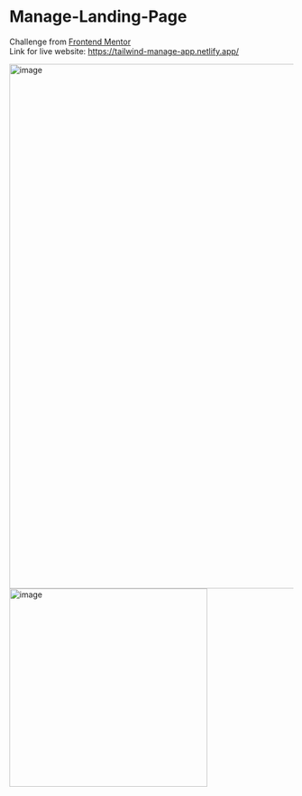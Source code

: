 # Manage-Landing-Page
Challenge from <a href="https://www.frontendmentor.io/home">Frontend Mentor</a> <br>
Link for live website: https://tailwind-manage-app.netlify.app/

<img width="929" alt="image" src="https://user-images.githubusercontent.com/71205609/183234208-74d55fc7-fae3-4335-bf41-1bf550eceebb.png">
<img width="351" alt="image" src="https://user-images.githubusercontent.com/71205609/183234217-b759e002-a5e9-4831-b9da-decf5afe4d2d.png">
